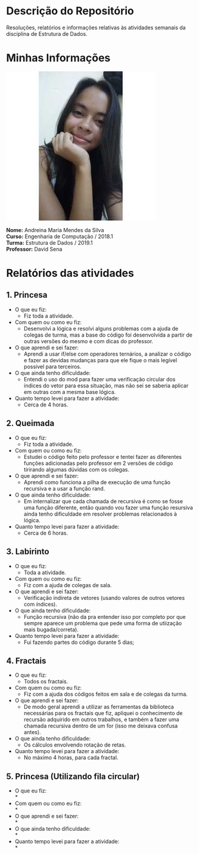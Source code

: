 # Descrição do Repositório
Resoluções, relatórios e informações relativas às atividades semanais da disciplina de Estrutura de Dados.

#

# Minhas Informações 

![](Perfil.png)

**Nome:** Andreina Maria Mendes da Silva   
**Curso:** Engenharia de Computação / 2018.1  
**Turma:** Estrutura de Dados / 2019.1  
**Professor:** David Sena  

#

# Relatórios das atividades

## 1. Princesa

* O que eu fiz:  
    * Fiz toda a atividade.
* Com quem ou como eu fiz:
    * Desenvolvi a lógica e resolvi alguns problemas com a ajuda de colegas de turma, mas a base do código foi desenvolvida a partir de outras versões do mesmo e com dicas do professor.
* O que aprendi e sei fazer:
    * Aprendi a usar if/else com operadores ternários, a analizar o código e fazer as devidas mudanças para que ele fique o mais legível possível para terceiros.
* O que ainda tenho dificuldade:
    * Entendi o uso do mod para fazer uma verificação circular dos índices do vetor para essa situação, mas não sei se saberia aplicar em outras com a mesma base lógica.
* Quanto tempo levei para fazer a atividade:
    * Cerca de 4 horas.

## 2. Queimada

* O que eu fiz:    
    * Fiz toda a atividade.
* Com quem ou como eu fiz:  
    * Estudei o código feito pelo professor e tentei fazer as diferentes funções adicionadas pelo professor em 2 versões de código tirirando algumas dúvidas com os colegas. 
* O que aprendi e sei fazer:  
    * Aprendi como funciona a pilha de execução de uma função recursiva e a usar a função rand.
* O que ainda tenho dificuldade:  
    * Em internalizar que cada chamada de recursiva é como se fosse uma função diferente, então quando vou fazer uma função resursiva ainda tenho dificuldade em resolver problemas relacionados à lógica.
* Quanto tempo levei para fazer a atividade:  
    * Cerca de 6 horas.

## 3. Labirinto

* O que eu fiz:  
    * Toda a atividade.
* Com quem ou como eu fiz:  
    * Fiz com a ajuda de colegas de sala.
* O que aprendi e sei fazer:  
    * Verificação indireta de vetores (usando valores de outros vetores com índices). 
* O que ainda tenho dificuldade:  
    * Função recursiva (não da pra entender isso por completo por que sempre aparece um problema que pede uma forma de utiização mais bugada/correta).
* Quanto tempo levei para fazer a atividade:  
    * Fui fazendo partes do código durante 5 dias;

## 4. Fractais

* O que eu fiz:  
    * Todos os fractais.
* Com quem ou como eu fiz:  
    * Fiz com a ajuda dos códigos feitos em sala e de colegas da turma.
* O que aprendi e sei fazer:  
    * De modo geral aprendi a utilizar as ferramentas da biblioteca necessárias para os fractais que fiz, apliquei o conhecimento de recursão adquirido em outros trabalhos, e também a fazer uma chamada recursiva dentro de um for (isso me deixava confusa antes).
* O que ainda tenho dificuldade:  
    * Os cálculos envolvendo rotação de retas.
* Quanto tempo levei para fazer a atividade:  
    * No máximo 4 horas, para cada fractal.

## 5. Princesa (Utilizando fila circular)

* O que eu fiz:  
    *
* Com quem ou como eu fiz:  
    *
* O que aprendi e sei fazer:  
    *
* O que ainda tenho dificuldade:  
    *
* Quanto tempo levei para fazer a atividade:  
    *

#